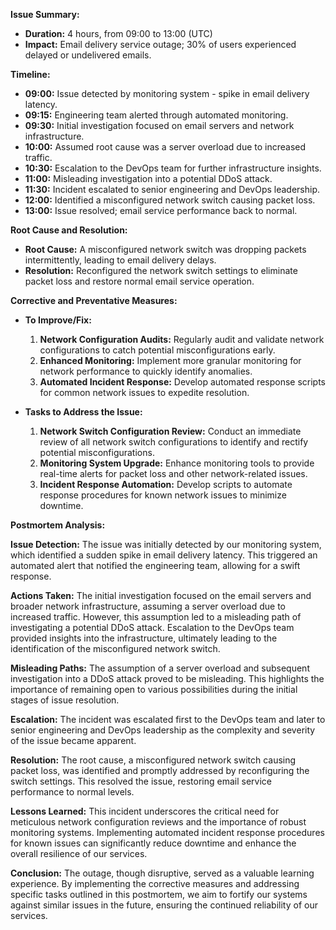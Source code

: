 **Issue Summary:**
- **Duration:** 4 hours, from 09:00 to 13:00 (UTC)
- **Impact:** Email delivery service outage; 30% of users experienced delayed or undelivered emails.

**Timeline:**
- **09:00:** Issue detected by monitoring system - spike in email delivery latency.
- **09:15:** Engineering team alerted through automated monitoring.
- **09:30:** Initial investigation focused on email servers and network infrastructure.
- **10:00:** Assumed root cause was a server overload due to increased traffic.
- **10:30:** Escalation to the DevOps team for further infrastructure insights.
- **11:00:** Misleading investigation into a potential DDoS attack.
- **11:30:** Incident escalated to senior engineering and DevOps leadership.
- **12:00:** Identified a misconfigured network switch causing packet loss.
- **13:00:** Issue resolved; email service performance back to normal.

**Root Cause and Resolution:**
- **Root Cause:** A misconfigured network switch was dropping packets intermittently, leading to email delivery delays.
- **Resolution:** Reconfigured the network switch settings to eliminate packet loss and restore normal email service operation.

**Corrective and Preventative Measures:**
- **To Improve/Fix:**
  1. **Network Configuration Audits:** Regularly audit and validate network configurations to catch potential misconfigurations early.
  2. **Enhanced Monitoring:** Implement more granular monitoring for network performance to quickly identify anomalies.
  3. **Automated Incident Response:** Develop automated response scripts for common network issues to expedite resolution.

- **Tasks to Address the Issue:**
  1. **Network Switch Configuration Review:** Conduct an immediate review of all network switch configurations to identify and rectify potential misconfigurations.
  2. **Monitoring System Upgrade:** Enhance monitoring tools to provide real-time alerts for packet loss and other network-related issues.
  3. **Incident Response Automation:** Develop scripts to automate response procedures for known network issues to minimize downtime.
  
**Postmortem Analysis:**

**Issue Detection:**
The issue was initially detected by our monitoring system, which identified a sudden spike in email delivery latency. This triggered an automated alert that notified the engineering team, allowing for a swift response.

**Actions Taken:**
The initial investigation focused on the email servers and broader network infrastructure, assuming a server overload due to increased traffic. However, this assumption led to a misleading path of investigating a potential DDoS attack. Escalation to the DevOps team provided insights into the infrastructure, ultimately leading to the identification of the misconfigured network switch.

**Misleading Paths:**
The assumption of a server overload and subsequent investigation into a DDoS attack proved to be misleading. This highlights the importance of remaining open to various possibilities during the initial stages of issue resolution.

**Escalation:**
The incident was escalated first to the DevOps team and later to senior engineering and DevOps leadership as the complexity and severity of the issue became apparent.

**Resolution:**
The root cause, a misconfigured network switch causing packet loss, was identified and promptly addressed by reconfiguring the switch settings. This resolved the issue, restoring email service performance to normal levels.

**Lessons Learned:**
This incident underscores the critical need for meticulous network configuration reviews and the importance of robust monitoring systems. Implementing automated incident response procedures for known issues can significantly reduce downtime and enhance the overall resilience of our services.

**Conclusion:**
The outage, though disruptive, served as a valuable learning experience. By implementing the corrective measures and addressing specific tasks outlined in this postmortem, we aim to fortify our systems against similar issues in the future, ensuring the continued reliability of our services.
